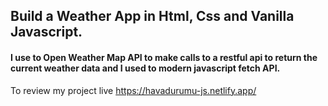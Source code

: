 ## Build a Weather App in Html, Css and Vanilla Javascript. 

#### I use to Open Weather Map API to make calls to a restful api to return the current weather data and I used to modern javascript fetch API.

To review my project live https://havadurumu-js.netlify.app/
